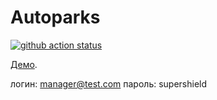 # Autoparks

[![github action status](https://github.com/Laserroy/autopark/workflows/Build/badge.svg)](https://github.com/Laserroy/autopark/actions)


[Демо](https://autoparks.herokuapp.com/).

логин: manager@test.com
пароль: supershield
